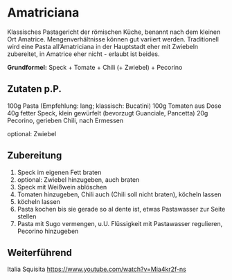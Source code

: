 # Amatriciana

Klassisches Pastagericht der römischen Küche, benannt nach dem kleinen Ort Amatrice. Mengenverhältnisse können gut variiert werden. Traditionell wird eine Pasta all‘Amatriciana in der Hauptstadt eher mit Zwiebeln zubereitet, in Amatrice eher nicht - erlaubt ist beides.

**Grundformel:** Speck + Tomate + Chili (+ Zwiebel) + Pecorino

## Zutaten p.P.

100g Pasta (Empfehlung: lang; klassisch: Bucatini)
100g Tomaten aus Dose
40g fetter Speck, klein gewürfelt (bevorzugt Guanciale, Pancetta)
20g Pecorino, gerieben
Chili, nach Ermessen

optional: Zwiebel

## Zubereitung

1. Speck im eigenen Fett braten
2. optional: Zwiebel hinzugeben, auch braten
3. Speck mit Weißwein ablöschen
4. Tomaten hinzugeben, Chili auch (Chili soll nicht braten), köcheln lassen
5. köcheln lassen
6. Pasta kochen bis sie gerade so al dente ist, etwas Pastawasser zur Seite stellen
7. Pasta mit Sugo vermengen, u.U. Flüssigkeit mit Pastawasser regulieren, Pecorino hinzugeben

## Weiterführend

Italia Squisita https://www.youtube.com/watch?v=Mia4kr2f-ns
